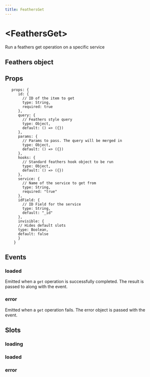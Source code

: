 ```yaml
---
title: FeathersGet
---
```

# \<FeathersGet>

Run a feathers get operation on a specific service

## Feathers object

## Props 

```JS
   props: {
      id: {
        // ID of the item to get
        type: String,
        required: true
      },
      query: {
        // Feathers style query
        type: Object,
        default: () => ({})
      },
      params: {
        // Params to pass. The query will be merged in
        type: Object,
        default: () => ({})
      },
      hooks: {
        // Standard feathers hook object to be run
        type: Object,
        default: () => ({})
      },
      service: {
        // Name of the service to get from 
        type: String,
        required: "true"
      },
      idField: {
        // ID Field for the service
        type: String,
        default: "_id"
      },
      invisible: {
      // Hides default slots
      type: Boolean,
      default: false
      }
    }
```

## Events
### loaded
Emitted when a `get` operation is successfully completed. The result is passed to along with the event. 

### error
Emitted when a `get` operation fails. The error object is passed with the event. 

## Slots
### loading
### loaded
### error

